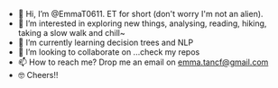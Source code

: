 - 👋 Hi, I’m @EmmaT0611. ET for short (don't worry I'm not an alien). 
- 👀 I’m interested in exploring new things, analysing, reading, hiking, taking a slow walk and chill~
- 🌱 I’m currently learning decision trees and NLP
- 💞️ I’m looking to collaborate on ...check my repos
- 📫 How to reach me? Drop me an email on emma.tancf@gmail.com
- 🤓 Cheers!!

<!---
EmmaT0611/EmmaT0611 is a ✨ special ✨ repository because its `README.md` (this file) appears on your GitHub profile.
You can click the Preview link to take a look at your changes.
--->
